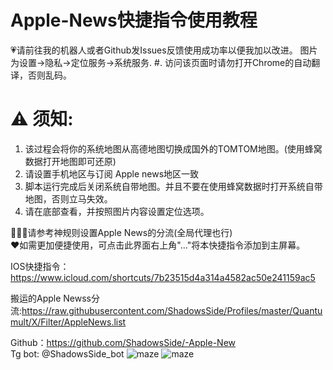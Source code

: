 # Apple-News快捷指令使用教程 

💗请前往我的机器人或者Github发Issues反馈使用成功率以便我加以改进。
图片为设置→隐私→定位服务→系统服务. 
#. 访问该页面时请勿打开Chrome的自动翻译，否则乱码。

# ⚠️ 须知:  
1. 该过程会将你的系统地图从高德地图切换成国外的TOMTOM地图。(使用蜂窝数据打开地图即可还原)  
2. 请设置手机地区与订阅 Apple news地区一致  
3. 脚本运行完成后关闭系统自带地图。并且不要在使用蜂窝数据时打开系统自带地图，否则立马失效。  
4. 请在底部查看，并按照图片内容设置定位选项。


💁🏻‍♂️请参考神规则设置Apple News的分流(全局代理也行)  
❤️如需更加便捷使用，可点击此界面右上角"..."将本快捷指令添加到主屏幕。  

IOS快捷指令：https://www.icloud.com/shortcuts/7b23515d4a314a4582ac50e241159ac5

搬运的Apple Newss分流:https://raw.githubusercontent.com/ShadowsSide/Profiles/master/Quantumult/X/Filter/AppleNews.list  

Github：https://github.com/ShadowsSide/-Apple-New  
Tg bot:  @ShadowsSide_bot
![maze](https://github.com/ShadowsSide/-Apple-New/blob/master/IMAGE%202020-06-02%2001:43:20.jpg)
![maze](https://github.com/ShadowsSide/-Apple-New/blob/master/IMAGE%202020-06-02%2001:43:24.jpg)   

